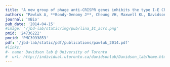```yaml
---
title: "A new group of phage anti-CRISPR genes inhibits the type I-E CRISPR-Cas system of Pseudomonas aeruginosa"
authors: "Pawluk A, **Bondy-Denomy J**, Cheung VH, Maxwell KL, Davidson AR."
journal: 'mBio'
pub_date: '2014-04-15'
#image: '/jbd-lab/static/img/pub/lina_IC_acrs.png'
pmid: '24736222'
pmcid: 'PMC3993853'
pdf: '/jbd-lab/static/pdf/publications/pawluk_2014.pdf'
#links:
#- name: Davidson lab @ University of Toronto
#  url: http://individual.utoronto.ca/davidsonlab/Davidson_lab/Home.html
---
```

